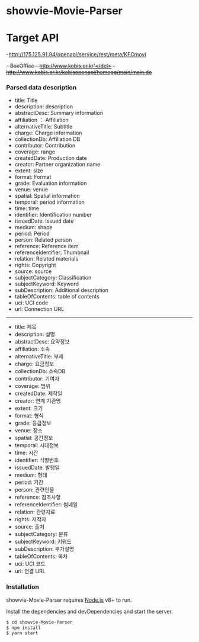 # showvie-Movie-Parser
 # Target API
   -http://175.125.91.94/openapi/service/rest/meta/KFCmovi

  <del>- BoxOffice </del>
   <del>- http://www.kobis.or.kr'</del>
   <del>- http://www.kobis.or.kr/kobisopenapi/homepg/main/main.do</del>
   


### Parsed data description
   - title: Title
   - description: description
   - abstractDesc: Summary information
   - affiliation ： Affiliation
   - alternativeTitle: Subtitle
   - charge: Charge information
   - collectionDb: Affiliation DB
   - contributor: Contribution
   - coverage: range
   - createdDate: Production date
   - creator: Partner organization name
   - extent: size
   - format: Format
   - grade: Evaluation information
   - venue: venue
   - spatial: Spatial information
   - temporal: period information
   - time: time
   - identifier: Identification number
   - issuedDate: Issued date
   - medium: shape
   - period: Period
   - person: Related person
   - reference: Reference item
   - referenceIdentifier: Thumbnail
   - relation: Related materials
   - rights: Copyright
   - source: source
   - subjectCategory: Classification
   - subjectKeyword: Keyword
   - subDescription: Additional description
   - tableOfContents: table of contents
   - uci: UCI code
   - url: Connection URL

------------------------------

   - title: 제목
   - description: 설명
   - abstractDesc: 요약정보
   - affiliation: 소속
   - alternativeTitle: 부제
   - charge: 요금정보
   - collectionDb: 소속DB
   - contributor: 기여자
   - coverage: 범위
   - createdDate: 제작일
   - creator: 연계 기관명
   - extent: 크기
   - format: 형식
   - grade: 등급정보
   - venue: 장소
   - spatial: 공간정보
   - temporal: 시대정보
   - time: 시간
   - identifier: 식별번호
   - issuedDate: 발행일
   - medium: 형태
   - period: 기간
   - person: 관련인물
   - reference: 참조사항
   - referenceIdentifier: 썸네일
   - relation: 관련자료
   - rights: 저작자
   - source: 출처
   - subjectCategory: 분류
   - subjectKeyword: 키워드
   - subDescription: 부가설명
   - tableOfContents: 목차
   - uci: UCI 코드
   - url: 연결 URL


### Installation

showvie-Movie-Parser requires [Node.js](https://nodejs.org/) v8+ to run.

Install the dependencies and devDependencies and start the server.

```sh
$ cd showvie-Movie-Parser
$ npm install 
$ yarn start
```   
